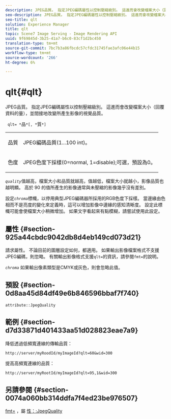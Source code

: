 ```yaml
---
description: JPEG品質。 指定JPEG編碼屬性以控制壓縮級別。 這進而會改變檔案大小（回覆資料的量），並間接地改變所產生影像的視覺品質。
seo-description: JPEG品質。 指定JPEG編碼屬性以控制壓縮級別。 這進而會改變檔案大小（回覆資料的量），並間接地改變所產生影像的視覺品質。
seo-title: qlt
solution: Experience Manager
title: qlt
topic: Scene7 Image Serving - Image Rendering API
uuid: 9f69845d-3b25-41a7-b6c0-83cf1d2bc450
translation-type: tm+mt
source-git-commit: 7bc7b3a86fbcdc57cfdc31745fae3afc06e44b15
workflow-type: tm+mt
source-wordcount: '266'
ht-degree: 6%

---
```



# qlt{#qlt}

JPEG品質。 指定JPEG編碼屬性以控制壓縮級別。 這進而會改變檔案大小（回覆資料的量），並間接地改變所產生影像的視覺品質。

` qlt= *`品`*[, *`質`*]`

<table id="simpletable_FB8090D4BEBF42FD83A64A7AAB6D7F92"> 
 <tr class="strow"> 
  <td class="stentry"> <p> <span class="varname"> 品質 </span> </p> </td> 
  <td class="stentry"> <p>JPEG編碼品質(1...100 int)。 </p> </td> 
 </tr> 
 <tr class="strow"> 
  <td class="stentry"> <p> <span class="varname"> 色度  </span> </p> </td> 
  <td class="stentry"> <p>JPEG色度下採樣(0=normal, 1=disable);可選，預設為0。 </p> </td> 
 </tr> 
</table>

*`quality`*&#x200B;值越高，檔案大小和品質就越高，值越低，檔案大小就越小，影像品質也越明顯。 高於 90 的值所產生的影像通常與未壓縮的影像幾乎沒有差別。

設定&#x200B;*`chroma`*&#x200B;標幟，以停用典型JPEG編碼器所採用的RGB色度下採樣。 當邊緣由色相而不是亮度的變化來定義時，這可以增加影像中邊緣的感知清晰度。 設定此標幟可能會使檔案大小稍微增加。 如果文字看起來有點模糊，請嘗試使用此設定。

## 屬性 {#section-925a44cbdc9042db8d4eb149cd073d21}

請求屬性。 不論目前的圖層設定如何，都適用。 如果輸出影像檔案格式不支援JPEG編碼，則忽略。 有關輸出影像格式支援`qlt=`的資訊，請參閱`fmt=`的說明。

*`chroma`* 如果輸出像素類型是CMYK或灰色，則會忽略此值。

## 預設 {#section-0d8aa45d84df49e6b846596bbaf7f740}

`attribute::JpegQuality`

## 範例 {#section-d7d33871d401433aa51d028823eae7a9}

降低透過低頻寬連線的傳輸品質：

`http://server/myRoodId/myImageId?qlt=60&wid=300`

提高高頻寬連線的品質：

`http://server/myRootId/myImageId?qlt=95,1&wid=300`

## 另請參閱 {#section-0074a060bb314ddfa7f4ed23be976507}

[fmt=](../../../../../is-api/http-ref/image-serving-api-ref/c-http-protocol-reference/c-command-reference/r-is-http-fmt.md#reference-cdf10043423b45ba9fe15157fb3ae37a) ，屬 [性：:JpegQuality](../../../../../is-api/image-catalog/image-serving-api-ref/c-image-catalog-reference/c-attributes-reference/r-jpegquality.md#reference-4a879e7c46024c8a898a9fd226f9eb09)
